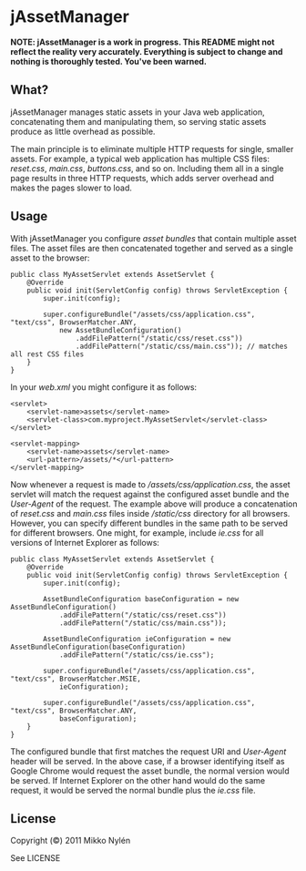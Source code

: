 # jAssetManager

**NOTE: jAssetManager is a work in progress. This README might not reflect
the reality very accurately. Everything is subject to change and nothing is
thoroughly tested. You've been warned.**

## What?

jAssetManager manages static assets in your Java web application, concatenating
them and manipulating them, so serving static assets produce as little overhead
as possible.

The main principle is to eliminate multiple HTTP requests for single, smaller
assets. For example, a typical web application has multiple CSS files:
_reset.css_, _main.css_, _buttons.css_, and so on. Including them all in a
single page results in three HTTP requests, which adds server overhead and
makes the pages slower to load.


## Usage

With jAssetManager you configure _asset bundles_ that contain multiple
asset files. The asset files are then concatenated together and served as
a single asset to the browser:

	public class MyAssetServlet extends AssetServlet {
		@Override
		public void init(ServletConfig config) throws ServletException {
			super.init(config);
			
			super.configureBundle("/assets/css/application.css", "text/css", BrowserMatcher.ANY,
				new AssetBundleConfiguration()
					.addFilePattern("/static/css/reset.css"))
					.addFilePattern("/static/css/main.css")); // matches all rest CSS files
		}
	}
	
In your _web.xml_ you might configure it as follows:

	<servlet>
		<servlet-name>assets</servlet-name>
		<servlet-class>com.myproject.MyAssetServlet</servlet-class>
	</servlet>
	
	<servlet-mapping>
		<servlet-name>assets</servlet-name>
		<url-pattern>/assets/*</url-pattern>
	</servlet-mapping>
	
Now whenever a request is made to _/assets/css/application.css_, the asset
servlet will match the request against the configured asset bundle and
the _User-Agent_ of the request. The example above will produce a
concatenation of _reset.css_ and _main.css_ files inside _/static/css_
directory for all browsers. However, you can specify different bundles in the
same path to be served for different browsers. One might, for example,
include _ie.css_ for all versions of Internet Explorer as follows:

	public class MyAssetServlet extends AssetServlet {
		@Override
		public void init(ServletConfig config) throws ServletException {
			super.init(config);
			
			AssetBundleConfiguration baseConfiguration = new AssetBundleConfiguration()
				.addFilePattern("/static/css/reset.css"))
				.addFilePattern("/static/css/main.css"));
				
			AssetBundleConfiguration ieConfiguration = new AssetBundleConfiguration(baseConfiguration)
				.addFilePattern("/static/css/ie.css");
			
			super.configureBundle("/assets/css/application.css", "text/css", BrowserMatcher.MSIE,
				ieConfiguration);
			
			super.configureBundle("/assets/css/application.css", "text/css", BrowserMatcher.ANY,
				baseConfiguration);
		}
	}
	
The configured bundle that first matches the request URI and _User-Agent_
header will be served. In the above case, if a browser identifying itself as
Google Chrome would request the asset bundle, the normal version would
be served. If Internet Explorer on the other hand would do the same
request, it would be served the normal bundle plus the _ie.css_ file.

## License

Copyright (&copy;) 2011 Mikko Nylén

See LICENSE
